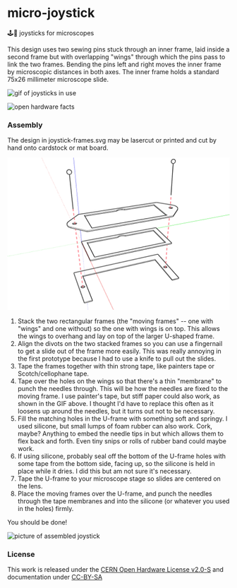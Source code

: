 # micro-joystick

🕹️🔬 joysticks for microscopes

This design uses two sewing pins stuck through an inner frame, laid inside a second frame but with overlapping "wings" through which the pins pass to link the two frames. Bending the pins left and right moves the inner frame by microscopic distances in both axes. The inner frame holds a standard 75x26 millimeter microscope slide. 

![gif of joysticks in use](https://github.com/jywarren/micro-joystick/blob/gh-pages/micro-joystick.gif?raw=true)

![open hardware facts](https://oshwa.github.io/certification-mark-generator/premade/CERN-OHL-2.0-S_GPL-3.0-only_CC-BY-SA-4.0.svg)

### Assembly

The design in joystick-frames.svg may be lasercut or printed and cut by hand onto cardstock or mat board. 

![assembly diagram](https://github.com/jywarren/micro-joystick/blob/gh-pages/micro-joystick.png?raw=true)

1. Stack the two rectangular frames (the "moving frames" -- one with "wings" and one without) so the one with wings is on top. This allows the wings to overhang and lay on top of the larger U-shaped frame. 
2. Align the divots on the two stacked frames so you can use a fingernail to get a slide out of the frame more easily. This was really annoying in the first prototype because I had to use a knife to pull out the slides.
3. Tape the frames together with thin strong tape, like painters tape or Scotch/cellophane tape.
4. Tape over the holes on the wings so that there's a thin "membrane" to punch the needles through. This will be how the needles are fixed to the moving frame. I use painter's tape, but stiff paper could also work, as shown in the GIF above. I thought I'd have to replace this often as it loosens up around the needles, but it turns out not to be necessary. 
5. Fill the matching holes in the U-frame with something soft and springy. I used silicone, but small lumps of foam rubber can also work. Cork, maybe? Anything to embed the needle tips in but which allows them to flex back and forth. Even tiny snips or rolls of rubber band could maybe work. 
6. If using silicone, probably seal off the bottom of the U-frame holes with some tape from the bottom side, facing up, so the silicone is held in place while it dries. I did this but am not sure it's necessary.
7. Tape the U-frame to your microscope stage so slides are centered on the lens. 
8. Place the moving frames over the U-frame, and punch the needles through the tape membranes and into the silicone (or whatever you used in the holes) firmly. 

You should be done! 

![picture of assembled joystick](https://jywarren.github.io/micro-joystick/assembly.jpg)

### License

This work is released under the [CERN Open Hardware License v2.0-S](https://ohwr.org/project/cernohl/wikis/uploads/002d0b7d5066e6b3829168730237bddb/cern_ohl_s_v2.txt) and documentation under [CC-BY-SA](http://creativecommons.org/licenses/by-sa/4.0/)
